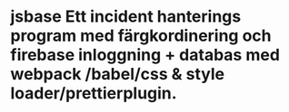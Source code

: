# jsbase Ett incident hanterings program med färgkordinering och firebase inloggning + databas med webpack /babel/css & style loader/prettierplugin. 
